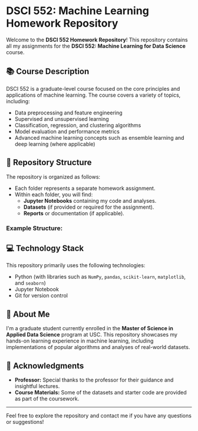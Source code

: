 # DSCI 552: Machine Learning Homework Repository

Welcome to the **DSCI 552 Homework Repository**! This repository contains all my assignments for the **DSCI 552: Machine Learning for Data Science** course.

## 📚 Course Description
DSCI 552 is a graduate-level course focused on the core principles and applications of machine learning. The course covers a variety of topics, including:
- Data preprocessing and feature engineering
- Supervised and unsupervised learning
- Classification, regression, and clustering algorithms
- Model evaluation and performance metrics
- Advanced machine learning concepts such as ensemble learning and deep learning (where applicable)

## 📂 Repository Structure
The repository is organized as follows:
- Each folder represents a separate homework assignment.
- Within each folder, you will find:
  - **Jupyter Notebooks** containing my code and analyses.
  - **Datasets** (if provided or required for the assignment).
  - **Reports** or documentation (if applicable).

### Example Structure:


## 💻 Technology Stack
This repository primarily uses the following technologies:
- Python (with libraries such as `NumPy`, `pandas`, `scikit-learn`, `matplotlib`, and `seaborn`)
- Jupyter Notebook
- Git for version control

## 🌟 About Me
I'm a graduate student currently enrolled in the **Master of Science in Applied Data Science** program at USC. This repository showcases my hands-on learning experience in machine learning, including implementations of popular algorithms and analyses of real-world datasets.

## 🤝 Acknowledgments
- **Professor:** Special thanks to the professor for their guidance and insightful lectures.
- **Course Materials:** Some of the datasets and starter code are provided as part of the coursework.

---

Feel free to explore the repository and contact me if you have any questions or suggestions!
